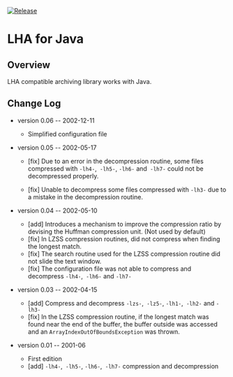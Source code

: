 [![Release](https://jitpack.io/v/umjammer/jlha.svg)](https://jitpack.io/#umjammer/jlha)

# LHA for Java

## Overview

LHA compatible archiving library works with Java.

## Change Log

 * version 0.06 -- 2002-12-11

     * Simplified configuration file

 * version 0.05 -- 2002-05-17
     * [fix] Due to an error in the decompression routine, some files compressed with `-lh4-`,` -lh5-`, `-lh6-` and` -lh7-` could not be decompressed properly.

     * [fix] Unable to decompress some files compressed with `-lh3-` due to a mistake in the decompression routine.

 * version 0.04 -- 2002-05-10
    - [add] Introduces a mechanism to improve the compression ratio by devising the Huffman compression unit. (Not used by default)
    - [fix] In LZSS compression routines, did not compress when finding the longest match.
    - [fix] The search routine used for the LZSS compression routine did not slide the text window.
    - [fix] The configuration file was not able to compress and decompress `-lh4-`,` -lh6-` and `-lh7-`

 * version 0.03 -- 2002-04-15
    - [add] Compress and decompress `-lzs-`,` -lz5-`, `-lh1-`,` -lh2-` and `-lh3-`
    - [fix] In the LZSS compression routine, if the longest match was found near the end of the buffer, the buffer outside was accessed and an `ArrayIndexOutOfBoundsException` was thrown.

 * version 0.01 -- 2001-06
     - First edition
     - [add] `-lh4-`,` -lh5-`, `-lh6-`,` -lh7-` compression and decompression